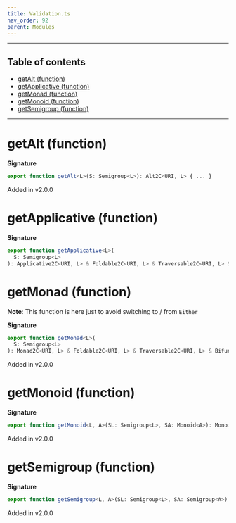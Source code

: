 ```yaml
---
title: Validation.ts
nav_order: 92
parent: Modules
---
```


---

<h2 class="text-delta">Table of contents</h2>

- [getAlt (function)](#getalt-function)
- [getApplicative (function)](#getapplicative-function)
- [getMonad (function)](#getmonad-function)
- [getMonoid (function)](#getmonoid-function)
- [getSemigroup (function)](#getsemigroup-function)

---

# getAlt (function)

**Signature**

```ts
export function getAlt<L>(S: Semigroup<L>): Alt2C<URI, L> { ... }
```

Added in v2.0.0

# getApplicative (function)

**Signature**

```ts
export function getApplicative<L>(
  S: Semigroup<L>
): Applicative2C<URI, L> & Foldable2C<URI, L> & Traversable2C<URI, L> & Bifunctor2C<URI, L> & Extend2C<URI, L> { ... }
```

# getMonad (function)

**Note**: This function is here just to avoid switching to / from `Either`

**Signature**

```ts
export function getMonad<L>(
  S: Semigroup<L>
): Monad2C<URI, L> & Foldable2C<URI, L> & Traversable2C<URI, L> & Bifunctor2C<URI, L> & Extend2C<URI, L> { ... }
```

Added in v2.0.0

# getMonoid (function)

**Signature**

```ts
export function getMonoid<L, A>(SL: Semigroup<L>, SA: Monoid<A>): Monoid<Either<L, A>> { ... }
```

Added in v2.0.0

# getSemigroup (function)

**Signature**

```ts
export function getSemigroup<L, A>(SL: Semigroup<L>, SA: Semigroup<A>): Semigroup<Either<L, A>> { ... }
```

Added in v2.0.0
